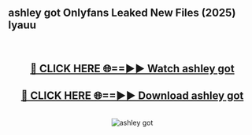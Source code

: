 <h2>ashley got Onlyfans Leaked New Files (2025) lyauu</h2>
<br>
<div align="center">
<h2><a href="https://mediafiles.top/ashley_got&ref=git" rel="nofollow">🔴 CLICK HERE 🌐==►► Watch ashley got</a></h2>
<h2><a href="https://mediafiles.top/ashley_got&ref=git" rel="nofollow">🔴 CLICK HERE 🌐==►► Download ashley got</a></h2>
<br>
<a href="https://mediafiles.top/ashley_got&ref=git" rel="nofollow" data-target="animated-image.originalLink"><img src="https://i.ibb.co.com/xMMVF88/686577567.gif" alt="ashley got" style="max-width: 100%; display: inline-block;" data-target="animated-image.originalImage"></a>
</div>
<br>
<br>